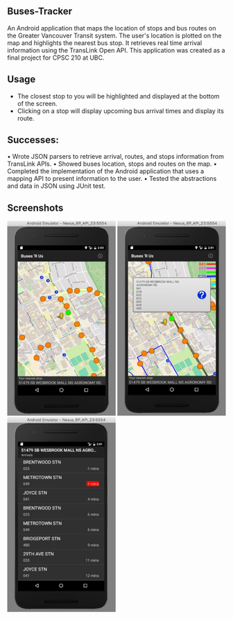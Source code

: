 ## Buses-Tracker

An Android application that maps the location of stops and bus routes on the Greater Vancouver Transit system. The user's location is plotted on the map and highlights the nearest bus stop. It retrieves real time arrival information using the TransLink Open API. This application was created as a final project for CPSC 210 at UBC.

## Usage 
  - The closest stop to you will be highlighted and displayed at the bottom of the screen.
  - Clicking on a stop will display upcoming bus arrival times and display its route.

## Successes:
• Wrote JSON parsers to retrieve arrival, routes, and stops information from TransLink APIs.
• Showed buses location, stops and routes on the map.
• Completed the implementation of the Android application that uses a mapping API to present information to the user.
• Tested the abstractions and data in JSON using JUnit test.

## Screenshots
<div>
  <img src="BasicScreenshot.jpg" width="250" height="450" />
  <img src="StationSelectedScreenshot.jpg" width="250" height="450" />
  <img src="arrivalScreenshot.jpg" width="250" height="450" />
</div>
